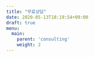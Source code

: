 ```yaml
---
title: "무료상담"
date: 2020-05-13T18:19:54+09:00
draft: true
menu:
  main:
    parent: 'consulting'
    weight: 2
---
```


